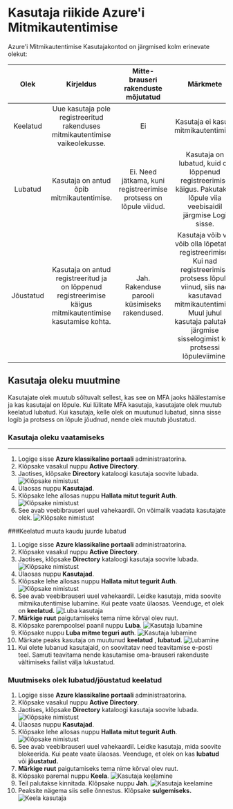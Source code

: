 <properties 
    pageTitle="Microsoft Azure'i mitme teguri autentimist kasutaja Ühendriigid"
    description="Teave kasutaja riikide Azure'i MFA."
    services="multi-factor-authentication"
    documentationCenter=""
    authors="kgremban"
    manager="femila"
    editor="curtand"/>

<tags
    ms.service="multi-factor-authentication"
    ms.workload="identity"
    ms.tgt_pltfrm="na"
    ms.devlang="na"
    ms.topic="article"
    ms.date="08/04/2016"
    ms.author="kgremban"/>

# <a name="user-states-in-azure-multi-factor-authentication"></a>Kasutaja riikide Azure'i Mitmikautentimise

Azure'i Mitmikautentimise Kasutajakontod on järgmised kolm erinevate olekut:

Olek | Kirjeldus |Mitte-brauseri rakenduste mõjutatud| Märkmete
:-------------: | :-------------: |:-------------: |:-------------: |
Keelatud | Uue kasutaja pole registreeritud rakenduses mitmikautentimise vaikeolekusse.|Ei|Kasutaja ei kasuta mitmikautentimise.
Lubatud |Kasutaja on antud õpib mitmikautentimise.|Ei.  Need jätkama, kuni registreerimise protsess on lõpule viidud.|Kasutaja on lubatud, kuid on lõppenud registreerimise käigus. Pakutakse lõpule viia veebisaidil järgmise Logi sisse.
Jõustatud|Kasutaja on antud registreeritud ja on lõppenud registreerimise käigus mitmikautentimise kasutamise kohta.|Jah.  Rakenduse parooli küsimiseks rakendused. | Kasutaja võib või võib olla lõpetatud registreerimise. Kui nad registreerimise protsess lõpule viinud, siis nad kasutavad mitmikautentimise. Muul juhul kasutaja palutakse järgmise sisselogimist kell protsessi lõpuleviimine.

## <a name="changing-a-user-state"></a>Kasutaja oleku muutmine
Kasutajate olek muutub sõltuvalt sellest, kas see on MFA jaoks häälestamise ja kas kasutajal on lõpule.  Kui lülitate MFA kasutaja, kasutajate olek muutub keelatud lubatud.  Kui kasutaja, kelle olek on muutunud lubatud, sinna sisse logib ja protsess on lõpule jõudnud, nende olek muutub jõustatud.  

### <a name="to-view-a-users-state"></a>Kasutaja oleku vaatamiseks
--------------------------------------------------------------------------------
1.  Logige sisse **Azure klassikaline portaali** administraatorina.
2.  Klõpsake vasakul nuppu **Active Directory**.
3.  Jaotises, klõpsake **Directory** kataloogi kasutaja soovite lubada.
![Klõpsake nimistust](./media/multi-factor-authentication-get-started-cloud/directory1.png)
4.  Ülaosas nuppu **Kasutajad**.
5.  Klõpsake lehe allosas nuppu **Hallata mitut tegurit Auth**.
![Klõpsake nimistust](./media/multi-factor-authentication-get-started-cloud/manage1.png)
6.  See avab veebibrauseri uuel vahekaardil.  On võimalik vaadata kasutajate olek.
![Klõpsake nimistust](./media/multi-factor-authentication-get-started-user-states/userstate1.png)

###<a name="to-change-the-state-from-disabled-to-enabled"></a>Keelatud muuta kaudu juurde lubatud
1.  Logige sisse **Azure klassikaline portaali** administraatorina.
2.  Klõpsake vasakul nuppu **Active Directory**.
3.  Jaotises, klõpsake **Directory** kataloogi kasutaja soovite lubada.
![Klõpsake nimistust](./media/multi-factor-authentication-get-started-cloud/directory1.png)
4.  Ülaosas nuppu **Kasutajad**.
5.  Klõpsake lehe allosas nuppu **Hallata mitut tegurit Auth**.
![Klõpsake nimistust](./media/multi-factor-authentication-get-started-cloud/manage1.png)
6.  See avab veebibrauseri uuel vahekaardil.  Leidke kasutaja, mida soovite mitmikautentimise lubamine. Kui peate vaate ülaosas. Veenduge, et olek on **keelatud.** 
 ![Luba kasutaja](./media/multi-factor-authentication-get-started-cloud/enable1.png)
7.  **Märkige ruut** paigutamiseks tema nime kõrval olev ruut.
7.  Klõpsake parempoolsel paanil nuppu **Luba**.
![Kasutaja lubamine](./media/multi-factor-authentication-get-started-cloud/user1.png)
8.  Klõpsake nuppu **Luba mitme teguri auth**.
![Kasutaja lubamine](./media/multi-factor-authentication-get-started-cloud/enable2.png)
9.  Märkate peaks kasutaja on muutunud **keelatud** , **lubatud**.
![Lubamine](./media/multi-factor-authentication-get-started-cloud/user.png)
10.  Kui olete lubanud kasutajaid, on soovitatav need teavitamise e-posti teel.  Samuti teavitama nende kasutamise oma-brauseri rakenduste vältimiseks failist välja lukustatud.

### <a name="to-change-the-state-from-enabledenforced-to-disabled"></a>Muutmiseks olek lubatud/jõustatud keelatud
1.  Logige sisse **Azure klassikaline portaali** administraatorina.
2.  Klõpsake vasakul nuppu **Active Directory**.
3.  Jaotises, klõpsake **Directory** kataloogi kasutaja soovite lubada.
![Klõpsake nimistust](./media/multi-factor-authentication-get-started-cloud/directory1.png)
4.  Ülaosas nuppu **Kasutajad**.
5.  Klõpsake lehe allosas nuppu **Hallata mitut tegurit Auth**.
![Klõpsake nimistust](./media/multi-factor-authentication-get-started-cloud/manage1.png)
6.  See avab veebibrauseri uuel vahekaardil.  Leidke kasutaja, mida soovite blokeerida. Kui peate vaate ülaosas. Veenduge, et olek on kas **lubatud** või **jõustatud.**
7.  **Märkige ruut** paigutamiseks tema nime kõrval olev ruut.
7.  Klõpsake paremal nuppu **Keela**.
![Kasutaja keelamine](./media/multi-factor-authentication-get-started-user-states/userstate2.png)
8.  Teil palutakse kinnitada.  Klõpsake nuppu **Jah**.
![Kasutaja keelamine](./media/multi-factor-authentication-get-started-user-states/userstate3.png)
9.  Peaksite nägema siis selle õnnestus.  Klõpsake **sulgemiseks.** 
 ![Keela kasutaja](./media/multi-factor-authentication-get-started-user-states/userstate4.png)
